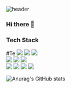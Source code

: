 ![header](https://capsule-render.vercel.app/api?type=wave&color=auto&height=300&section=header&text=Welcome&desc=sanggyunbak's%20github%20repository&fontSize=90)
### Hi there 👋
<p align="center">
<h3>Tech Stack</h3>
#Te
<span><img src="https://img.shields.io/badge/Spring-6DB33F?style=flat&logo=Spring&logoColor=white"></span>
<span><img src="https://img.shields.io/badge/springboot-6DB33F?style=flat&logo=springboot&logoColor=white"></span>
<span><img src="https://img.shields.io/badge/mysql-4479A1?style=flat&logo=mysql&logoColor=white"></span>
<br>
<span><img src="https://img.shields.io/badge/Spring-6DB33F?style=flat&logo=Spring&logoColor=white"></span>
<span><img src="https://img.shields.io/badge/springboot-6DB33F?style=flat&logo=springboot&logoColor=white"></span>
<span><img src="https://img.shields.io/badge/mysql-4479A1?style=flat&logo=mysql&logoColor=white"></span>
<br>
<span><img src="https://img.shields.io/badge/HTML-e34f26?style=flat&logo=html5&logoColor=white"/></span>
<span><img src="https://img.shields.io/badge/CSS-1572b6?style=flat&logo=css3&logoColor=white"/></span>
<span><img src="https://img.shields.io/badge/JavaScript-dbab09?style=flat&logo=javascript&logoColor=white"/></span>
<span><img src="https://img.shields.io/badge/React-61dafb?style=flat&logo=react&logoColor=white"/></span>
</p>

<!--
**sanggyunbak2856/sanggyunbak2856** is a ✨ _special_ ✨ repository because its `README.md` (this file) appears on your GitHub profile.


Here are some ideas to get you started:

- 🔭 I’m currently working on ...
- 🌱 I’m currently learning ...
- 👯 I’m looking to collaborate on ...
- 🤔 I’m looking for help with ...
- 💬 Ask me about ...
- 📫 How to reach me: ...
- 😄 Pronouns: ...
- ⚡ Fun fact: ...
-->

![Anurag's GitHub stats](https://github-readme-stats.vercel.app/api?username=sanggyunbak2856&show_icons=true&theme=radical)
